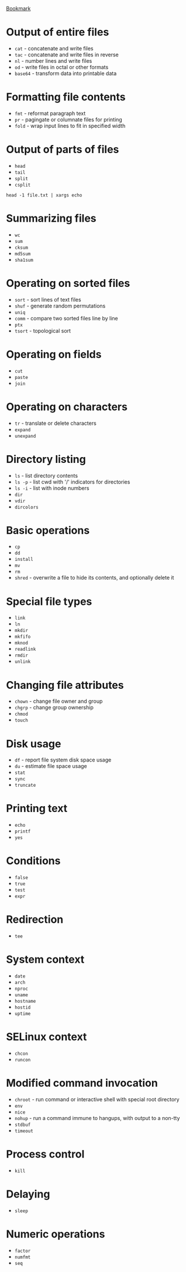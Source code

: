 [Bookmark](https://www.gnu.org/software/coreutils/manual/coreutils.html#Target-directory)

# Output of entire files
- `cat` - concatenate and write files
- `tac` - concatenate and write files in reverse
- `nl` - number lines and write files
- `od` - write files in octal or other formats
- `base64` - transform data into printable data

# Formatting file contents
- `fmt` - reformat paragraph text
- `pr` - pagingate or columnate files for printing
- `fold` - wrap input lines to fit in specified width

# Output of parts of files
- `head`
- `tail`
- `split`
- `csplit`

```
head -1 file.txt | xargs echo
```

# Summarizing files
- `wc`
- `sum`
- `cksum`
- `md5sum`
- `sha1sum`

# Operating on sorted files
- `sort` - sort lines of text files
- `shuf` - generate random permutations
- `uniq`
- `comm` - compare two sorted files line by line
- `ptx`
- `tsort` - topological sort

# Operating on fields
- `cut`
- `paste`
- `join`

# Operating on characters
- `tr` - translate or delete characters
- `expand`
- `unexpand`

# Directory listing
- `ls` - list directory contents
- `ls -p` - list cwd with '/' indicators for directories
- `ls -i` - list with inode numbers
- `dir`
- `vdir`
- `dircolors`

# Basic operations
- `cp`
- `dd`
- `install`
- `mv`
- `rm`
- `shred` - overwrite a file to hide its contents, and optionally delete it

# Special file types
- `link`
- `ln`
- `mkdir`
- `mkfifo`
- `mknod`
- `readlink`
- `rmdir`
- `unlink`

# Changing file attributes
- `chown` - change file owner and group
- `chgrp` - change group ownership
- `chmod`
- `touch`

# Disk usage
- `df` - report file system disk space usage
- `du` - estimate file space usage
- `stat`
- `sync`
- `truncate`

# Printing text
- `echo`
- `printf`
- `yes`

# Conditions
- `false`
- `true`
- `test`
- `expr`

# Redirection
- `tee`

# System context
- `date`
- `arch`
- `nproc`
- `uname`
- `hostname`
- `hostid`
- `uptime`

# SELinux context
- `chcon`
- `runcon`

# Modified command invocation
- `chroot` - run command or interactive shell with special root directory
- `env`
- `nice`
- `nohup` - run a command immune to hangups, with output to a non-tty
- `stdbuf`
- `timeout`

# Process control
- `kill`

# Delaying
- `sleep`

# Numeric operations
- `factor`
- `numfmt`
- `seq`
